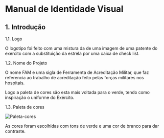 # Manual de Identidade Visual
## 1. Introdução
1.1. Logo

O logotipo foi feito com uma mistura da de uma imagem de uma patente do exercito com a substituição da estrela por uma caixa de check list. 

1.2. Nome do Projeto

O nome FAM e uma sigla de Ferramenta de Acreditação Militar, que faz referencia ao trabalho de acreditação feito pelas forças militares nos hospitais.

Logo a paleta de cores são esta mais voltada para o verde, tendo como inspiração o uniforme do Exército.

1.3. Paleta de cores

![Paleta-cores](https://imgur.com/yvMUCgs.jpg)

As cores foram escolhidas com tons de verde e uma cor de branco para dar contraste.

